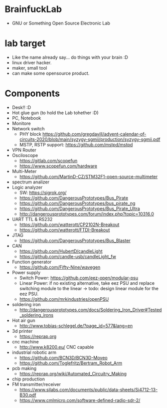 # BrainfuckLab
* GNU or Something Open Source Electronic Lab

# lab target
* Like the name already say... do things with your brain :D
* linux driver hacker.
* maker, small tool
* can make some opensource product.

# Components
* Desk!! :D
* Hot glue gun (to hold the Lab tohether :D)
* PC, Notebook
* Monitore
* Network switch
    * PHY block https://github.com/gregdavill/advent-calendar-of-circuits-2020/blob/main/syzygy-sgmii/production/syzygy-sgmii.pdf
    * MSTP, RSTP support: https://github.com/mstpd/mstpd
* VPN Router
* Osciloscope
    * https://gitlab.com/scopefun
    * https://www.scopefun.com/hardware
* Multi-Meter
    * https://github.com/MartinD-CZ/STM32F1-open-source-multimeter
* spectrum analizer
* Logic analyzer
    * SW: https://sigrok.org/
    * https://github.com/DangerousPrototypes/Bus_Pirate
    * https://github.com/DangerousPrototypes/bus_pirate_ng
    * https://github.com/DangerousPrototypes/Bus_Pirate_Ultra
    * http://dangerousprototypes.com/forum/index.php?topic=10316.0
* UART TTL & RS232
    * https://github.com/watterott/CP2102N-Breakout
    * https://github.com/watterott/FTDI-Breakout
* JTAG
    * https://github.com/DangerousPrototypes/Bus_Blaster
* CAN
    * https://github.com/HubertD/candleLight
    * https://github.com/candle-usb/candleLight_fw
* Function generator
    * https://github.com/Fifty-Nine/wavegen
* Power supply
    * Switch Power: https://github.com/eez-open/modular-psu
    * Linear Power: if no existing alternative, take eez PSU and replace switching module to the linear -> todo: design linear module for the eez PSU.
    * https://github.com/mrkindustries/openPSU
* soldering iron
    * http://dangerousprototypes.com/docs/Soldering_Iron_Driver#Tested_soldering_irons
* Hot air gun
    * http://www.tobias-schlegel.de/?page_id=577&lang=en
* 3d printer
    * https://reprap.org
* cnc machine
    * http://www.k8200.eu/ CNC capable
* industrial robotic arm
    * https://github.com/BCN3D/BCN3D-Moveo
    * https://github.com/Toglefritz/Bertram_Robot_Arm
* pcb making
    * https://reprap.org/wiki/Automated_Circuitry_Making
* chip production
* FM transmitter/receiver
    * https://www.silabs.com/documents/public/data-sheets/Si4712-13-B30.pdf
    * https://www.cmlmicro.com/software-defined-radio-sdr-2/
